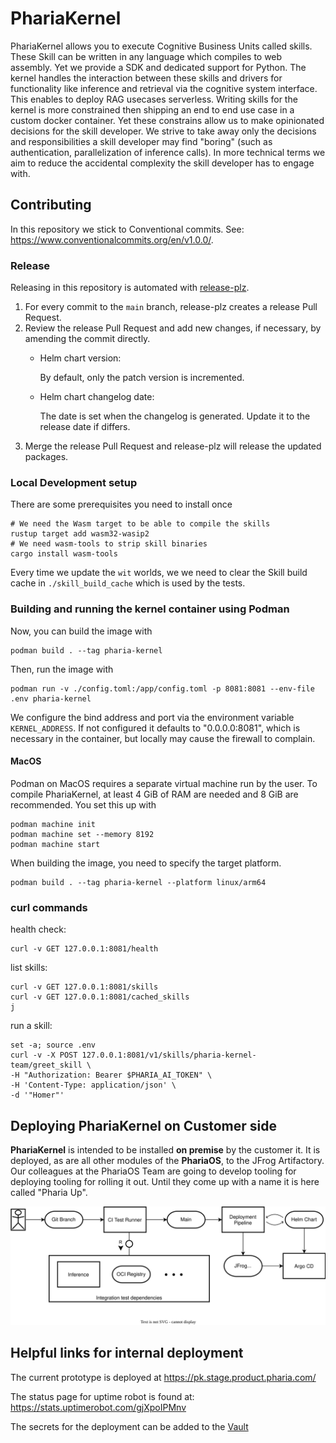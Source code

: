 # PhariaKernel

PhariaKernel allows you to execute Cognitive Business Units called skills. These Skill can be written in any language which compiles to web assembly. Yet we provide a SDK and dedicated support for Python. The kernel handles the interaction between these skills and drivers for functionality like inference and retrieval via the cognitive system interface. This enables to deploy RAG usecases serverless. Writing skills for the kernel is more constrained then shipping an end to end use case in a custom docker container. Yet these constrains allow us to make opinionated decisions for the skill developer. We strive to take away only the decisions and responsibilities a skill developer may find "boring" (such as authentication, parallelization of inference calls). In more technical terms we aim to reduce the accidental complexity the skill developer has to engage with.

## Contributing

In this repository we stick to Conventional commits. See: <https://www.conventionalcommits.org/en/v1.0.0/>.

### Release

Releasing in this repository is automated with [release-plz](https://release-plz.ieni.dev/).

1. For every commit to the `main` branch, release-plz creates a release Pull Request.
2. Review the release Pull Request and add new changes, if necessary, by amending the commit directly.
   - Helm chart version:

     By default, only the patch version is incremented.
   - Helm chart changelog date:

     The date is set when the changelog is generated. Update it to the release date if differs.
3. Merge the release Pull Request and release-plz will release the updated packages.

### Local Development setup

There are some prerequisites you need to install once

```shell
# We need the Wasm target to be able to compile the skills
rustup target add wasm32-wasip2
# We need wasm-tools to strip skill binaries
cargo install wasm-tools
```

Every time we update the `wit` worlds, we we need to clear the Skill build cache in `./skill_build_cache` which is used by the tests.

### Building and running the kernel container using Podman

Now, you can build the image with

```shell
podman build . --tag pharia-kernel
```

Then, run the image with

```shell
podman run -v ./config.toml:/app/config.toml -p 8081:8081 --env-file .env pharia-kernel
```

We configure the bind address and port via the environment variable `KERNEL_ADDRESS`.
If not configured it defaults to "0.0.0.0:8081", which is necessary in the container, but locally may cause the firewall to complain.

#### MacOS

Podman on MacOS requires a separate virtual machine run by the user. To compile PhariaKernel, at least 4 GiB of RAM are needed and 8 GiB are recommended. You set this up with

```shell
podman machine init
podman machine set --memory 8192
podman machine start
```

When building the image, you need to specify the target platform.

```shell
podman build . --tag pharia-kernel --platform linux/arm64
```

### curl commands

health check:

```shell
curl -v GET 127.0.0.1:8081/health
```

list skills:

```shell
curl -v GET 127.0.0.1:8081/skills
curl -v GET 127.0.0.1:8081/cached_skills
j
```

run a skill:

```shell
set -a; source .env
curl -v -X POST 127.0.0.1:8081/v1/skills/pharia-kernel-team/greet_skill \
-H "Authorization: Bearer $PHARIA_AI_TOKEN" \
-H 'Content-Type: application/json' \
-d '"Homer"'
```

## Deploying PhariaKernel on Customer side

**PhariaKernel** is intended to be installed **on premise** by the customer it. It is deployed, as are all other modules of the **PhariaOS**, to the JFrog Artifactory. Our colleagues at the PhariaOS Team are going to develop tooling for deploying tooling for rolling it out. Until they come up with a name it is here called "Pharia Up".

![Block Diagram Pharia OS deploy][deployment]

## Helpful links for internal deployment

The current prototype is deployed at <https://pk.stage.product.pharia.com/>

The status page for uptime robot is found at: <https://stats.uptimerobot.com/gjXpoIPMnv>

The secrets for the deployment can be added to the [Vault](https://vault.management-prod01.stackit.run/ui/vault/secrets/p-stage/list/projects/pharia-kernel/)

[deployment]: ./tam/deployment.drawio.svg
